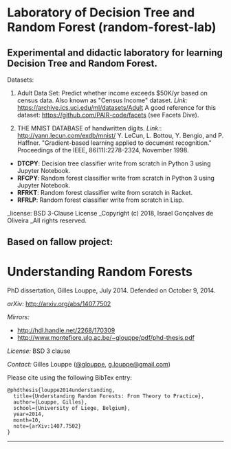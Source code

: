 # Laboratory of Decision Tree and Random Forest (random-forest-lab)
## Experimental and didactic laboratory for learning Decision Tree and Random Forest.

Datasets:
1) Adult Data Set: Predict whether income exceeds $50K/yr based on census data. Also known as "Census Income" dataset.
*Link:* https://archive.ics.uci.edu/ml/datasets/Adult
A good reference for this dataset: https://github.com/PAIR-code/facets (see Facets Dive).

2) THE MNIST DATABASE of handwritten digits.
*Link:*: http://yann.lecun.com/exdb/mnist/
Y. LeCun, L. Bottou, Y. Bengio, and P. Haffner. "Gradient-based learning applied to document recognition." Proceedings of the IEEE, 86(11):2278-2324, November 1998.

 - **DTCPY**: Decision tree classifier write from scratch in Python 3 using Jupyter Notebook.
 - **RFCPY**: Random forest classifier write from scratch in Python 3 using Jupyter Notebook.
 - **RFRKT**: Random forest classifier write from scratch in Racket.
 - **RFRLP**: Random forest classifier write from scratch in Lisp.

_license: BSD 3-Clause License
_Copyright (c) 2018, Israel Gonçalves de Oliveira
_All rights reserved.


## Based on fallow project:

Understanding Random Forests
============================

PhD dissertation, Gilles Louppe, July 2014. Defended on October 9, 2014. 

_arXiv:_ http://arxiv.org/abs/1407.7502

_Mirrors:_ 
- http://hdl.handle.net/2268/170309
- http://www.montefiore.ulg.ac.be/~glouppe/pdf/phd-thesis.pdf

_License:_ BSD 3 clause

_Contact:_ Gilles Louppe ([@glouppe](https://twitter.com/glouppe/), <g.louppe@gmail.com>)

Please cite using the following BibTex entry:

```
@phdthesis{louppe2014understanding,
  title={Understanding Random Forests: From Theory to Practice},
  author={Louppe, Gilles},
  school={University of Liege, Belgium},
  year=2014,
  month=10,
  note={arXiv:1407.7502}
}
```

---

